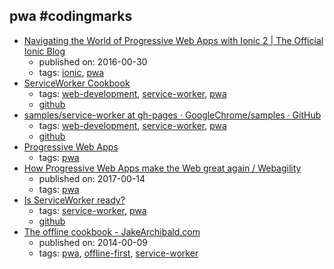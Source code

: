 pwa #codingmarks 
---
* [Navigating the World of Progressive Web Apps with Ionic 2  |  The Official Ionic Blog](http://blog.ionic.io/navigating-the-world-of-progressive-web-apps-with-ionic-2/)
    * published on: 2016-00-30
    * tags: [ionic](../tags/ionic.md), [pwa](../tags/pwa.md)
* [ServiceWorker Cookbook](https://serviceworke.rs/)
    * tags: [web-development](../tags/web-development.md), [service-worker](../tags/service-worker.md), [pwa](../tags/pwa.md)
    * [github](https://github.com/mozilla/serviceworker-cookbook)
* [samples/service-worker at gh-pages · GoogleChrome/samples · GitHub](https://github.com/GoogleChrome/samples/tree/gh-pages/service-worker)
    * tags: [web-development](../tags/web-development.md), [service-worker](../tags/service-worker.md), [pwa](../tags/pwa.md)
    * [github](https://github.com/GoogleChrome/samples/tree/gh-pages/service-worker)
* [Progressive Web Apps](https://developers.google.com/web/progressive-web-apps/)
    * tags: [pwa](../tags/pwa.md)
* [How Progressive Web Apps make the Web great again / Webagility](http://webagility.com/posts/how-progressive-web-apps-make-the-web-great-again)
    * published on: 2017-00-14
    * tags: [pwa](../tags/pwa.md)
* [Is ServiceWorker ready?](https://jakearchibald.github.io/isserviceworkerready/)
    * tags: [service-worker](../tags/service-worker.md), [pwa](../tags/pwa.md)
    * [github](https://github.com/jakearchibald/isserviceworkerready)
* [The offline cookbook - JakeArchibald.com](https://jakearchibald.com/2014/offline-cookbook/)
    * published on: 2014-00-09
    * tags: [pwa](../tags/pwa.md), [offline-first](../tags/offline-first.md), [service-worker](../tags/service-worker.md)
